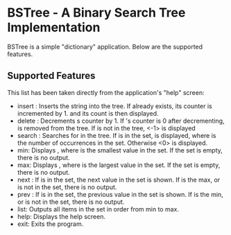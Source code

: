 # BSTree - A Binary Search Tree Implementation
BSTree is a simple "dictionary" application. Below are the supported features.

## Supported Features
This list has been taken directly from the application's "help" screen:
 - insert <string>: Inserts the string into the tree. If <string> already exists, its counter is incremented by 1. <string> and its count is then displayed.
 - delete <string>: Decrements <string>s counter by 1. If <string>'s counter is 0 after decrementing, <string> is removed from the tree. If <string> is not in the tree, <string> <-1> is displayed
 - search <string>: Searches for <string> in the tree. If <string> is in the set, <string> <nnn> is displayed, where <nnn> is the number of occurrences in the set. Otherwise <string> <0> is displayed.
 - min: Displays <string>, where <string> is the smallest value in the set. If the set is empty, there is no output.
 - max: Displays <string>, where <string> is the largest value in the set. If the set is empty, there is no output.
 - next <string>: If <string> is in the set, the next value in the set is shown. If <string> is the max, or is not in the set, there is no output.
 - prev <string>: If <string> is in the set, the previous value in the set is shown. If <string> is the min, or is not in the set, there is no output.
 - list: Outputs all items in the set in order from min to max.
 - help: Displays the help screen.
 - exit: Exits the program.